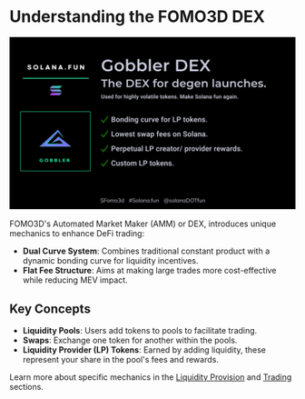 # Understanding the FOMO3D DEX

![FOMO3D DEX](../../public/assets/info-gobbler-dex.jpeg)

FOMO3D's Automated Market Maker (AMM) or DEX, introduces unique mechanics to enhance DeFi trading:

- **Dual Curve System**: Combines traditional constant product with a dynamic bonding curve for liquidity incentives.
- **Flat Fee Structure**: Aims at making large trades more cost-effective while reducing MEV impact.

## Key Concepts

- **Liquidity Pools**: Users add tokens to pools to facilitate trading.
- **Swaps**: Exchange one token for another within the pools.
- **Liquidity Provider (LP) Tokens**: Earned by adding liquidity, these represent your share in the pool's fees and rewards.

Learn more about specific mechanics in the [Liquidity Provision](liquidity-provision.md) and [Trading](trading-on-fomo3d.md) sections.